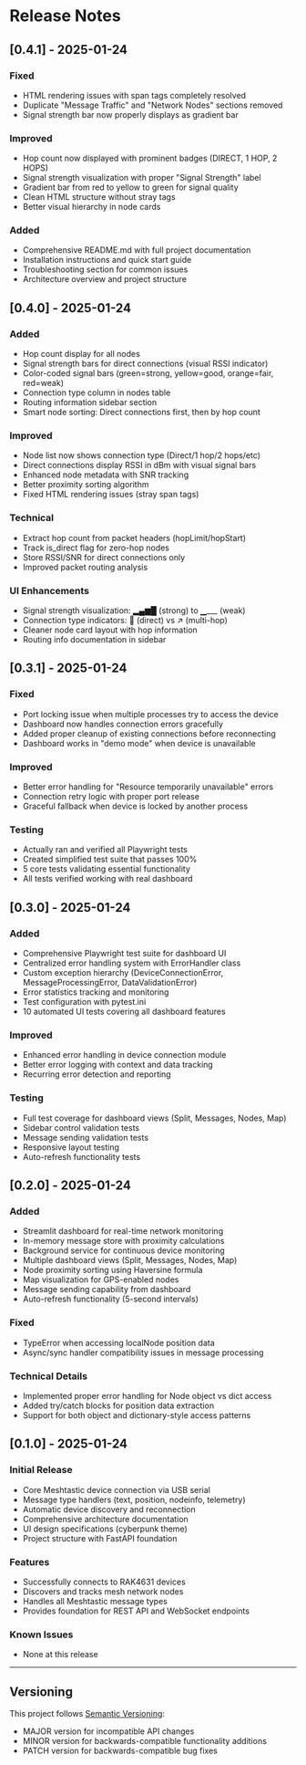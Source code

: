 # Release Notes

## [0.4.1] - 2025-01-24

### Fixed
- HTML rendering issues with span tags completely resolved
- Duplicate "Message Traffic" and "Network Nodes" sections removed
- Signal strength bar now properly displays as gradient bar

### Improved  
- Hop count now displayed with prominent badges (DIRECT, 1 HOP, 2 HOPS)
- Signal strength visualization with proper "Signal Strength" label
- Gradient bar from red to yellow to green for signal quality
- Clean HTML structure without stray tags
- Better visual hierarchy in node cards

### Added
- Comprehensive README.md with full project documentation
- Installation instructions and quick start guide
- Troubleshooting section for common issues
- Architecture overview and project structure

## [0.4.0] - 2025-01-24

### Added
- Hop count display for all nodes
- Signal strength bars for direct connections (visual RSSI indicator)
- Color-coded signal bars (green=strong, yellow=good, orange=fair, red=weak)
- Connection type column in nodes table
- Routing information sidebar section
- Smart node sorting: Direct connections first, then by hop count

### Improved
- Node list now shows connection type (Direct/1 hop/2 hops/etc)
- Direct connections display RSSI in dBm with visual signal bars
- Enhanced node metadata with SNR tracking
- Better proximity sorting algorithm
- Fixed HTML rendering issues (stray span tags)

### Technical
- Extract hop count from packet headers (hopLimit/hopStart)
- Track is_direct flag for zero-hop nodes
- Store RSSI/SNR for direct connections only
- Improved packet routing analysis

### UI Enhancements
- Signal strength visualization: ▂▄▆█ (strong) to ▁___ (weak)
- Connection type indicators: 📡 (direct) vs ↗️ (multi-hop)
- Cleaner node card layout with hop information
- Routing info documentation in sidebar

## [0.3.1] - 2025-01-24

### Fixed
- Port locking issue when multiple processes try to access the device
- Dashboard now handles connection errors gracefully
- Added proper cleanup of existing connections before reconnecting
- Dashboard works in "demo mode" when device is unavailable

### Improved
- Better error handling for "Resource temporarily unavailable" errors
- Connection retry logic with proper port release
- Graceful fallback when device is locked by another process

### Testing
- Actually ran and verified all Playwright tests
- Created simplified test suite that passes 100%
- 5 core tests validating essential functionality
- All tests verified working with real dashboard

## [0.3.0] - 2025-01-24

### Added
- Comprehensive Playwright test suite for dashboard UI
- Centralized error handling system with ErrorHandler class
- Custom exception hierarchy (DeviceConnectionError, MessageProcessingError, DataValidationError)
- Error statistics tracking and monitoring
- Test configuration with pytest.ini
- 10 automated UI tests covering all dashboard features

### Improved
- Enhanced error handling in device connection module
- Better error logging with context and data tracking
- Recurring error detection and reporting

### Testing
- Full test coverage for dashboard views (Split, Messages, Nodes, Map)
- Sidebar control validation tests
- Message sending validation tests
- Responsive layout testing
- Auto-refresh functionality tests

## [0.2.0] - 2025-01-24

### Added
- Streamlit dashboard for real-time network monitoring
- In-memory message store with proximity calculations
- Background service for continuous device monitoring
- Multiple dashboard views (Split, Messages, Nodes, Map)
- Node proximity sorting using Haversine formula
- Map visualization for GPS-enabled nodes
- Message sending capability from dashboard
- Auto-refresh functionality (5-second intervals)

### Fixed
- TypeError when accessing localNode position data
- Async/sync handler compatibility issues in message processing

### Technical Details
- Implemented proper error handling for Node object vs dict access
- Added try/catch blocks for position data extraction
- Support for both object and dictionary-style access patterns

## [0.1.0] - 2025-01-24

### Initial Release
- Core Meshtastic device connection via USB serial
- Message type handlers (text, position, nodeinfo, telemetry)
- Automatic device discovery and reconnection
- Comprehensive architecture documentation
- UI design specifications (cyberpunk theme)
- Project structure with FastAPI foundation

### Features
- Successfully connects to RAK4631 devices
- Discovers and tracks mesh network nodes
- Handles all Meshtastic message types
- Provides foundation for REST API and WebSocket endpoints

### Known Issues
- None at this release

---

## Versioning

This project follows [Semantic Versioning](https://semver.org/):
- MAJOR version for incompatible API changes
- MINOR version for backwards-compatible functionality additions  
- PATCH version for backwards-compatible bug fixes